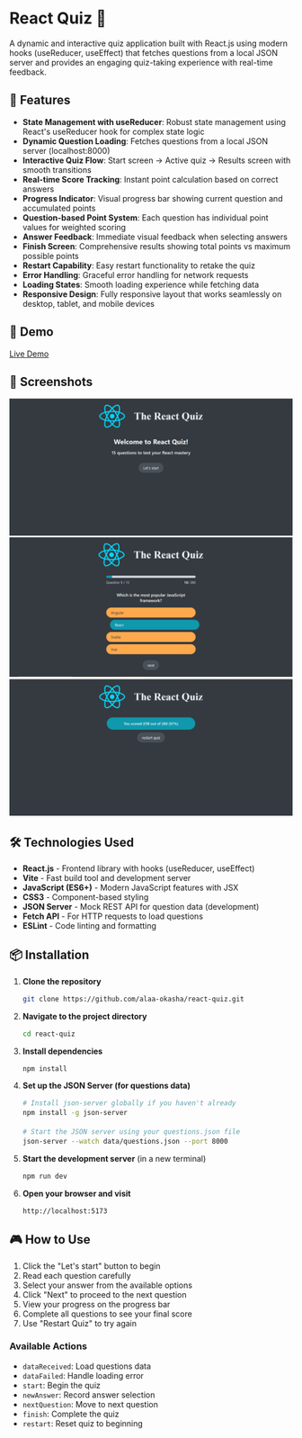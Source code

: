 # React Quiz 🧠

A dynamic and interactive quiz application built with React.js using modern hooks (useReducer, useEffect) that fetches questions from a local JSON server and provides an engaging quiz-taking experience with real-time feedback.

## 🌟 Features

- **State Management with useReducer**: Robust state management using React's useReducer hook for complex state logic
- **Dynamic Question Loading**: Fetches questions from a local JSON server (localhost:8000)
- **Interactive Quiz Flow**: Start screen → Active quiz → Results screen with smooth transitions
- **Real-time Score Tracking**: Instant point calculation based on correct answers
- **Progress Indicator**: Visual progress bar showing current question and accumulated points
- **Question-based Point System**: Each question has individual point values for weighted scoring
- **Answer Feedback**: Immediate visual feedback when selecting answers
- **Finish Screen**: Comprehensive results showing total points vs maximum possible points
- **Restart Capability**: Easy restart functionality to retake the quiz
- **Error Handling**: Graceful error handling for network requests
- **Loading States**: Smooth loading experience while fetching data
- **Responsive Design**: Fully responsive layout that works seamlessly on desktop, tablet, and mobile devices

## 🚀 Demo

[Live Demo](https://react-quiz-gamma-murex.vercel.app/)

## 📸 Screenshots

![Quiz Interface](./public/rq01.png)
![Question Interface](./public/rq02.png)
![Results Page](./public/rq03.png)

## 🛠️ Technologies Used

- **React.js** - Frontend library with hooks (useReducer, useEffect)
- **Vite** - Fast build tool and development server
- **JavaScript (ES6+)** - Modern JavaScript features with JSX
- **CSS3** - Component-based styling
- **JSON Server** - Mock REST API for question data (development)
- **Fetch API** - For HTTP requests to load questions
- **ESLint** - Code linting and formatting

## 📦 Installation

1. **Clone the repository**

   ```bash
   git clone https://github.com/alaa-okasha/react-quiz.git
   ```

2. **Navigate to the project directory**

   ```bash
   cd react-quiz
   ```

3. **Install dependencies**

   ```bash
   npm install
   ```

4. **Set up the JSON Server (for questions data)**

   ```bash
   # Install json-server globally if you haven't already
   npm install -g json-server

   # Start the JSON server using your questions.json file
   json-server --watch data/questions.json --port 8000
   ```

5. **Start the development server** (in a new terminal)

   ```bash
   npm run dev
   ```

6. **Open your browser and visit**
   ```
   http://localhost:5173
   ```

## 🎮 How to Use

1. Click the "Let's start" button to begin
2. Read each question carefully
3. Select your answer from the available options
4. Click "Next" to proceed to the next question
5. View your progress on the progress bar
6. Complete all questions to see your final score
7. Use "Restart Quiz" to try again

### Available Actions

- `dataReceived`: Load questions data
- `dataFailed`: Handle loading error
- `start`: Begin the quiz
- `newAnswer`: Record answer selection
- `nextQuestion`: Move to next question
- `finish`: Complete the quiz
- `restart`: Reset quiz to beginning

